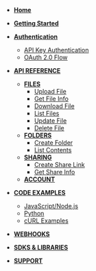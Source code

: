 - **[Home](./#cloud-storage-api-documentation)**
- **[Getting Started](./#getting-started)**
- **[Authentication](./#authentication)**
  - [API Key Authentication](./#api-key-authentication)
  - [OAuth 2.0 Flow](./#oauth-20-flow)

- **[API REFERENCE](./#api-endpoints)**
  - **[FILES](./#files)**
    - [Upload File](./#upload-file)
    - [Get File Info](./#get-file-information)
    - [Download File](./#download-file)
    - [List Files](./#list-files)
    - [Update File](./#update-file)
    - [Delete File](./#delete-file)
  - **[FOLDERS](./#folders)**
    - [Create Folder](./#create-folder)
    - [List Contents](./#list-folder-contents)
  - **[SHARING](./#sharing)**
    - [Create Share Link](./#create-share-link)
    - [Get Share Info](./#get-share-information)
  - **[ACCOUNT](./#account)**

- **[CODE EXAMPLES](./#code-examples)**
  - [JavaScript/Node.js](./#javascriptnodejs)
  - [Python](./#python)
  - [cURL Examples](./#curl-examples)

- **[WEBHOOKS](./#webhooks)**
- **[SDKS & LIBRARIES](./#sdks-and-libraries)**
- **[SUPPORT](./#support)**
